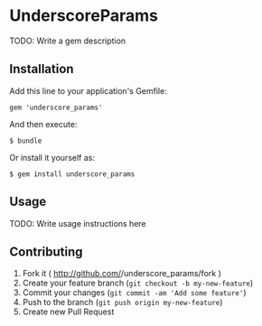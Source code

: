 # UnderscoreParams

TODO: Write a gem description

## Installation

Add this line to your application's Gemfile:

    gem 'underscore_params'

And then execute:

    $ bundle

Or install it yourself as:

    $ gem install underscore_params

## Usage

TODO: Write usage instructions here

## Contributing

1. Fork it ( http://github.com/<my-github-username>/underscore_params/fork )
2. Create your feature branch (`git checkout -b my-new-feature`)
3. Commit your changes (`git commit -am 'Add some feature'`)
4. Push to the branch (`git push origin my-new-feature`)
5. Create new Pull Request
